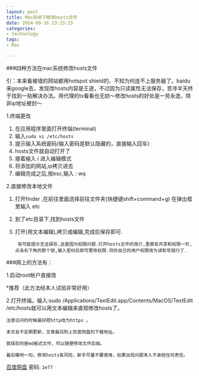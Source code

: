 ```yaml
---
layout: post
title: Mac系统下修改hosts文件
date: 2014-09-16 23:23:23
categories:
- technology
tags:
- Mac

---
```


###四种方法在mac系统修改hosts文件

引：本来看被墙的网站都用hotspot shield的，不知为何连不上服务器了。baidu来google去，发现改hosts内容是王道，不过因为只读属性无法保存，苦寻半天终于找到一贴解决办法。用代理的tx看看也无妨～修改hosts的好处是一劳永逸，除非ip地址被封～ 




1.终端更改
 
1. 	在应用程序里面打开终端(terminal)
2. 	输入`sudo vi /etc/hosts` 
3.	提示输入系统密码(输入密码是默认隐藏的，直接输入回车) 
4.	hosts文件就自动打开了 
5.	接着输入 i 进入编辑模式 
6.	将添加的网站,ip拷贝进去 
7.	编辑完成之后,按esc,输入 : wq 

2.直接修改本地文件 

1. 打开finder ,在前往里面选择前往文件夹(快捷键shift+command+g) 
在弹出框里输入 etc 
2. 到了etc目录下,找到hosts文件
3. 打开(用文本编辑),拷贝或编辑,完成后保存即可. 
		
		有可能提示无法保存,这是因为权限问题.打开hosts文件的简介,里面有共享和权限一栏,点击右下角的那个锁,输入密码后即可更改权限.将你自己的用户权限改为读和写就行了. 






###网上的方法有： 


1.启动root帐户直接改 

*推荐（此方法经本人试验非常好用） 

2.打开终端，输入:sudo /Applications/TextEdit.app/Contents/MacOS/TextEdit /etc/hosts就可以用文本编辑来直观修改hosts了。 




	注意访问的时候最好把http改为https 。

	本文会不定期更新，文章最后附上百度网盘的下载地址。

	我保存的是md格式文件，可以随便修改文件后缀。

	最后嘱咐一句，修改hosts有风险，新手尽量不要使用，如果出现问题本人不承担任何责任。

[百度网盘](http://pan.baidu.com/s/1plMTC)
密码: `1e77`




